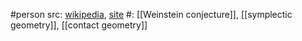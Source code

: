 #person 
src: [wikipedia](https://en.wikipedia.org/wiki/Alan_Weinstein), [site](https://math.berkeley.edu/~alanw/) 
#: [[Weinstein conjecture]], [[symplectic geometry]], [[contact geometry]] 

